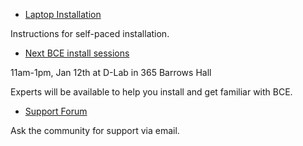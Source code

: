  - [Laptop Installation](laptop-installation.html)

Instructions for self-paced installation.

 - [Next BCE install sessions](install-sessions.html)

11am-1pm, Jan 12th at D-Lab in 365 Barrows Hall

Experts will be available to help you install and get familiar with BCE.

 - [Support Forum](https://groups.google.com/forum/#!forum/ucb-bce)

Ask the community for support via email.
